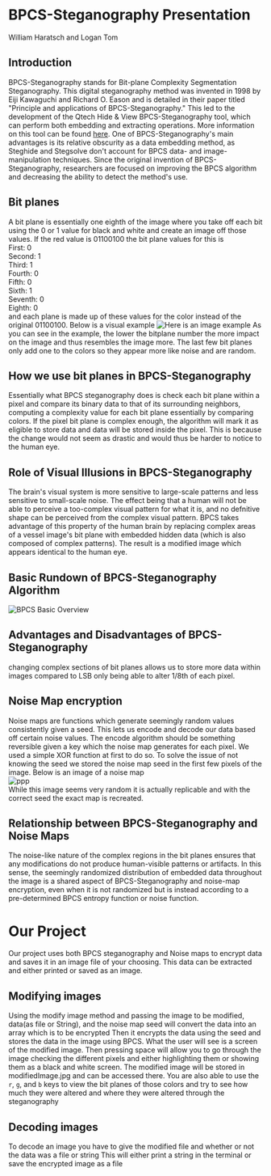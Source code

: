 # BPCS-Steganography Presentation
William Haratsch and Logan Tom

## Introduction
BPCS-Steganography stands for Bit-plane Complexity Segmentation Steganography. This digital steganography method was invented in 1998 by Eiji Kawaguchi and Richard O. Eason and is detailed in their paper titled "Principle and applications of BPCS-Steganography." This led to the development of the Qtech Hide & View BPCS-Steganography tool, which can perform both embedding and extracting operations. More information on this tool can be found [here](http://datahide.org/BPCSe/QtechHV-program-e.html). One of BPCS-Steganography's main advantages is its relative obscurity as a data embedding method, as Steghide and Stegsolve don't account for BPCS data- and image-manipulation techniques. Since the original invention of BPCS-Steganography, researchers are focused on improving the BPCS algorithm and decreasing the ability to detect the method's use.

## Bit planes
A bit plane is essentially one eighth of the image where you take off each bit using the 0 or 1 value for black and white and create an image off those values. If the red value is 01100100 the bit plane values for this is\
First: 0\
Second: 1\
Third: 1\
Fourth: 0\
Fifth: 0\
Sixth: 1\
Seventh: 0\
Eighth: 0\
and each plane is made up of these values for the color instead of the original 01100100. 
Below is a visual example
![Here is an image example](https://upload.wikimedia.org/wikipedia/commons/4/48/Lichtenstein_bitplanes.png)
As you can see in the example, the lower the bitplane number the more impact on the image and thus resembles the image more. The last few bit planes only add one to the colors so they appear more like noise and are random.
## How we use bit planes in BPCS-Steganography
Essentially what BPCS steganography does is check each bit plane within a pixel and compare its binary data to that of its surrounding neighbors, computing a complexity value for each bit plane essentially by comparing colors. If the pixel bit plane is complex enough, the algorithm will mark it as eligible to store data and data will be stored inside the pixel. This is because the change would not seem as drastic and would thus be harder to notice to the human eye. 

## Role of Visual Illusions in BPCS-Steganography
The brain's visual system is more sensitive to large-scale patterns and less sensitive to small-scale noise. The effect being that a human will not be able to perceive a too-complex visual pattern for what it is, and no defnitive shape can be perceived from the complex visual pattern. BPCS takes advantage of this property of the human brain by replacing complex areas of a vessel image's bit plane with embedded hidden data (which is also composed of complex patterns). The result is a modified image which appears identical to the human eye.

## Basic Rundown of BPCS-Steganography Algorithm
![BPCS Basic Overview](https://d3i71xaburhd42.cloudfront.net/fce1a7e2a314950aee69adc820170f214034e125/2-Figure1-1.png)


## Advantages and Disadvantages of BPCS-Steganography
changing complex sections of bit planes allows us to store more data within images compared to LSB only being able to alter 1/8th of each pixel.

## Noise Map encryption
Noise maps are functions which generate seemingly random values consistently given a seed. This lets us encode and decode our data based off certain noise values. The encode algorithm should be something reversible given a key which the noise map generates for each pixel. We used a simple XOR function at first to do so. To solve the issue of not knowing the seed we stored the noise map seed in the first few pixels of the image. 
Below is an image of a noise map  
![ppp](https://blog.demofox.org/wp-content/uploads/2021/04/perlin_8.png)  
While this image seems very random it is actually replicable and with the correct seed the exact map is recreated.
## Relationship between BPCS-Steganography and Noise Maps
The noise-like nature of the complex regions in the bit planes ensures that any modifications do not produce human-visible patterns or artifacts. In this sense, the seemingly randomized distribution of embedded data throughout the image is a shared aspect of BPCS-Steganography and noise-map encryption, even when it is not randomized but is instead according to a pre-determined BPCS entropy function or noise function.
# Our Project
Our project uses both BPCS steganography and Noise maps to encrypt data and saves it in an image file of your choosing. This data can be extracted and either printed or saved as an image. 
## Modifying images
Using the modify image method and passing the image to be modified, data(as file or String), and the noise map seed will convert the data into an array which is to be encrypted
Then it encrypts the data using the seed and stores the data in the image using BPCS.
What the user will see is a screen of the modified image. Then pressing space will allow you to go through the image checking the different pixels and either highlighting them or showing them as a black and white screen.
The modified image will be stored in modifiedImage.jpg and can be accessed there. 
You are also able to use the `r`, `g`, and `b` keys to view the bit planes of those colors and try to see how much they were altered and where they were altered through the steganography
## Decoding images
To decode an image you have to give the modified file and whether or not the data was a file or string
This will either print a string in the terminal or save the encrypted image as a file


